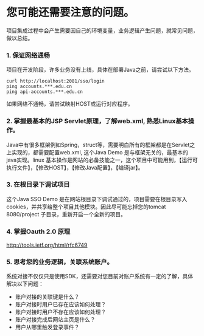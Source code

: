 # 您可能还需要注意的问题。

项目集成过程中会产生需要因自己的环境变量，业务逻辑产生问题，就常见问题，做以总结。

### 1. 保证网络通畅

项目在开发阶段，许多业务没有上线，具体在部署Java之前，请尝试以下方法。

```
curl http://localhost:2081/sso/login
ping accounts.***.edu.cn
ping api-accounts.***.edu.cn
```
如果网络不通畅，请尝试映射HOST或运行对应程序。


### 2. 掌握最基本的JSP Servlet原理，了解web.xml, 熟悉Linux基本操作。

Java中有很多框架例如Spring，struct等，需要明白所有的框架都是在Servlet之上实现的，都需要配置web.xml, 这个Java Demo 是与框架无关的，最基本的java实现。linux 基本操作是网站的必备技能之一，这个项目中可能用到，【运行可执行文件】，【修改HOST】，【修改Java配置】，【编译jar】。

### 3. 在根目录下调试项目

这个Java SSO Demo 是在网站根目录下调试通过的，项目需要在根目录写入cookies，并共享给整个项目其他模块。因此尽可能忘掉您的tomcat 8080/project 子目录，重新开启一个全新的项目。

### 4. 掌握Oauth 2.0 原理

http://tools.ietf.org/html/rfc6749

### 5. 思考您的业务逻辑，关联系统账户。

系统对接不仅仅只是使用SDK，还需要对您目前对账户系统有一定的了解，具体解决以下问题：

* 账户对接的关联键是什么？
* 账户对接时用户已存在应该如何处理？
* 账户对接时用户不存在应该如何处理？
* 账户对接完成后网站主页是什么？
* 用户从哪里触发登录事件？



